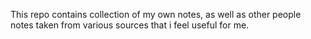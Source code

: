 This repo contains collection of my own notes, as well as other people notes taken from various sources that i feel useful for me.

